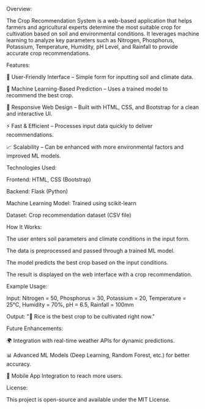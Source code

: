 Overview:

  The Crop Recommendation System is a web-based application that helps farmers and agricultural experts determine the most suitable crop for cultivation based on soil and environmental conditions. It leverages machine learning to analyze key parameters such as Nitrogen, Phosphorus, Potassium, Temperature, Humidity, pH Level, and Rainfall to provide accurate crop recommendations.

Features:

  🌾 User-Friendly Interface – Simple form for inputting soil and climate data.
  
  🤖 Machine Learning-Based Prediction – Uses a trained model to recommend the best crop.
  
  🎨 Responsive Web Design – Built with HTML, CSS, and Bootstrap for a clean and interactive UI.
  
  ⚡ Fast & Efficient – Processes input data quickly to deliver recommendations.
  
  📈 Scalability – Can be enhanced with more environmental factors and improved ML models.

Technologies Used:

  Frontend: HTML, CSS (Bootstrap)
  
  Backend: Flask (Python)
  
  Machine Learning Model: Trained using scikit-learn
  
  Dataset: Crop recommendation dataset (CSV file)

How It Works:

  The user enters soil parameters and climate conditions in the input form.
  
  The data is preprocessed and passed through a trained ML model.
  
  The model predicts the best crop based on the input conditions.
  
  The result is displayed on the web interface with a crop recommendation.

Example Usage:

  Input: Nitrogen = 50, Phosphorus = 30, Potassium = 20, Temperature = 25°C, Humidity = 70%, pH = 6.5, Rainfall = 100mm
  
  Output: "🌾 Rice is the best crop to be cultivated right now."

Future Enhancements:

  🌍 Integration with real-time weather APIs for dynamic predictions.
  
  📊 Advanced ML Models (Deep Learning, Random Forest, etc.) for better accuracy.
  
  📡 Mobile App Integration to reach more users.

License:

  This project is open-source and available under the MIT License.
  
